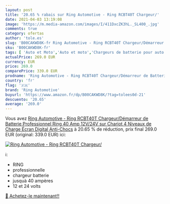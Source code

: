 ```yaml
---
layout: post
title: '20.65 % rabais sur Ring Automotive - Ring RCBT40T Chargeur/'
date: 2021-04-03 13:19:08
image: 'https://m.media-amazon.com/images/I/411DxcZK3hL._SL400_.jpg'
comments: true
category: ofertas
author: 'tole.es'
slug: 'B00CAKWD8K-fr Ring Automotive - Ring RCBT40T Chargeur/Démarreur de...'
sku: 'B00CAKWD8K-fr'
tags: [ 'Auto et Moto','Auto et moto','Chargeurs de batterie pour auto','Outils de batterie','Outils et dépannage','ring automotive', ]
actualPrice: 269.0 EUR
currency: EUR
price: 269.0
comparePrice: 339.0 EUR
prodname: 'Ring Automotive - Ring RCBT40T Chargeur/Démarreur de Batterie Professionnel Ring  40 Amp  12V/24V  sur Chariot  4 Niveaux de Charge  Écran Digital  Anti-Chocs'
country: 'fr'
flag: '🇫🇷'
brand: 'Ring Automotive'
buyurl: 'https://www.amazon.fr/dp/B00CAKWD8K/?tag=tolees0d-21'
descuento: '20.65'
average: '269.0'
---
```


Vous avez [Ring Automotive - Ring RCBT40T Chargeur/Démarreur de Batterie Professionnel Ring  40 Amp  12V/24V  sur Chariot  4 Niveaux de Charge  Écran Digital  Anti-Chocs](https://www.amazon.fr/dp/B00CAKWD8K/?tag=tolees0d-21)  à  20.65 % de réduction, prix final  269.0 EUR (original: 339.0 EUR) ici:

[![Ring Automotive - Ring RCBT40T Chargeur/](https://m.media-amazon.com/images/I/411DxcZK3hL._SL400_.jpg)](https://www.amazon.fr/dp/B00CAKWD8K/?tag=tolees0d-21)

ℹ️:

- RING
- professionnelle
- chargeur batterie
- jusquà 40 ampères
- 12 et 24 volts

[🛒 Achetez-le maintenant!!](https://www.amazon.fr/dp/B00CAKWD8K/?tag=tolees0d-21)
